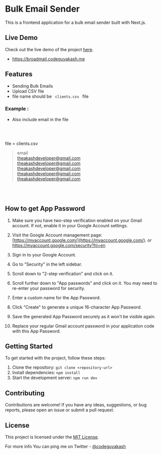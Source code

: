 # Bulk Email Sender

This is a frontend application for a bulk email sender built with Next.js.

## Live Demo

Check out the live demo of the project [here](https://broadmail.codeguyakash.me).

- https://broadmail.codeguyakash.me

## Features

- Sending Bulk Emails
- Upload CSV file
- file name should be <code> clients.csv </code> file

### Example :

- Also include email in the file

<br/>
<br/>

file = clients.csv
> email <br/>
> theakashdeveloper@gmail.com <br/>
> theakashdeveloper@gmail.com <br/>
> theakashdeveloper@gmail.com <br/>
> theakashdeveloper@gmail.com <br/>
> theakashdeveloper@gmail.com
<br/>
<br/>


## How to get App Password

1. Make sure you have two-step verification enabled on your Gmail account. If not, enable it in your Google Account settings.

2. Visit the Google Account management page: [https://myaccount.google.com/](https://myaccount.google.com/). or https://myaccount.google.com/security?hl=en

3. Sign in to your Google Account.

4. Go to "Security" in the left sidebar.

5. Scroll down to "2-step verification" and click on it.

6. Scroll further down to "App passwords" and click on it. You may need to re-enter your password for security.

7. Enter a custom name for the App Password.

8. Click "Create" to generate a unique 16-character App Password.

9. Save the generated App Password securely as it won't be visible again.

10. Replace your regular Gmail account password in your application code with this App Password.

## Getting Started

To get started with the project, follow these steps:

1. Clone the repository: `git clone <repository-url>`
2. Install dependencies: `npm install`
3. Start the development server: `npm run dev`

## Contributing

Contributions are welcome! If you have any ideas, suggestions, or bug reports, please open an issue or submit a pull request.

## License

This project is licensed under the [MIT License](LICENSE).

For more info You can ping me on Twitter - <a href="https://twitter.com/codeguyakash">@codeguyakash</a>
